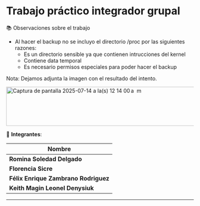 # Trabajo práctico integrador grupal

📚 Observaciones sobre el trabajo 
- Al hacer el backup no se incluyo el directorio /proc por las siguientes razones: 
  - Es un directorio sensible ya que contienen intrucciones del kernel
  - Contiene data temporal
  - Es necesario permisos especiales para poder hacer el backup
    
Nota: Dejamos adjunta la imagen con el resultado del intento.

<img width="549" height="105" alt="Captura de pantalla 2025-07-14 a la(s) 12 14 00 a  m" src="https://github.com/user-attachments/assets/c83ce999-22b6-42ec-b800-6f2fcf0c0bf5" />



🚀 **Integrantes**: 

| Nombre |
|--------|
| **Romina Soledad Delgado** 
| **Florencia Sicre** 
| **Félix Enrique Zambrano Rodriguez** 
| **Keith Magin Leonel Denysiuk** 

---
